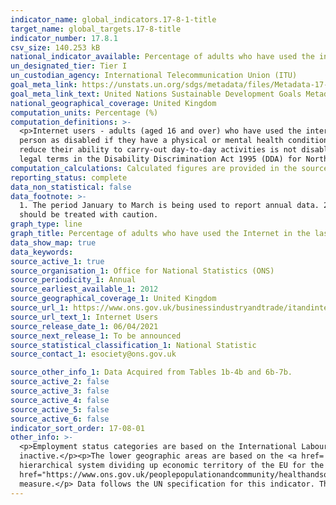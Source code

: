 ```yaml
---
indicator_name: global_indicators.17-8-1-title
target_name: global_targets.17-8-title
indicator_number: 17.8.1
csv_size: 140.253 kB
national_indicator_available: Percentage of adults who have used the internet in the last three months
un_designated_tier: Tier I
un_custodian_agency: International Telecommunication Union (ITU)
goal_meta_link: https://unstats.un.org/sdgs/metadata/files/Metadata-17-08-01.pdf 
goal_meta_link_text: United Nations Sustainable Development Goals Metadata (PDF 469 KB)
national_geographical_coverage: United Kingdom
computation_units: Percentage (%)
computation_definitions: >-
  <p>Internet users - adults (aged 16 and over) who have used the internet within the last 3 months.</p><p>Disability Status - The <a href="https://gss.civilservice.gov.uk/policy-store/measuring-disability-for-the-equality-act-2010/">(GSS) harmonised "core" definition</a> identifies a
  person as disabled if they have a physical or mental health condition or illness that has lasted or is expected to last 12 months or more. It must reduce their ability to carry-out day-to-day activities. It is important to note that a person who has a long-term illness that does not
  reduce their ability to carry-out day-to-day activities is not disabled under the definition. The GSS harmonised questions are asked of the respondent in the survey, meaning that disability status is self-reported. The GSS definition is designed to reflect the definitions that appear in
  legal terms in the Disability Discrimination Act 1995 (DDA) for Northern Ireland and the 2010 Equality Act for Great Britain.</p>
computation_calculations: Calculated figures are provided in the source data.
reporting_status: complete
data_non_statistical: false
data_footnote: >-
  1. The period January to March is being used to report annual data. 2. Percentages sum to less than 100 due to 'don't know' responses. 3. Figures for the lower geographic areas are based on small sample sizes and are therefore subject to a greater degree of sampling variability, so
  should be treated with caution.
graph_type: line
graph_title: Percentage of adults who have used the Internet in the last three months
data_show_map: true
data_keywords:
source_active_1: true
source_organisation_1: Office for National Statistics (ONS)
source_periodicity_1: Annual
source_earliest_available_1: 2012
source_geographical_coverage_1: United Kingdom
source_url_1: https://www.ons.gov.uk/businessindustryandtrade/itandinternetindustry/datasets/internetusers
source_url_text_1: Internet Users
source_release_date_1: 06/04/2021
source_next_release_1: To be announced
source_statistical_classification_1: National Statistic
source_contact_1: esociety@ons.gov.uk 

source_other_info_1: Data Acquired from Tables 1b-4b and 6b-7b.
source_active_2: false
source_active_3: false
source_active_4: false
source_active_5: false
source_active_6: false
indicator_sort_order: 17-08-01
other_info: >-
  <p>Employment status categories are based on the International Labour Organisation (ILO) standard definitions of employment, unemployment and economic activity and inactivity. Inactive refers to looking after family, a disability or other reasons for being economically
  inactive.</p><p>The lower geographic areas are based on the <a href='https://www.ons.gov.uk/methodology/geography/geographicalproducts/namescodesandlookups/namesandcodeslistings/namesandcodesforeurostatgeography'>NUTS Classification - level 3.</a> The NUTS Classification is a
  hierarchical system dividing up economic territory of the EU for the purpose of regional statistics.</p><p>The Washington Group on Disability Statistics are often used to provide a cross-nationally comparable population-based measures of disability. Please see the article <a
  href="https://www.ons.gov.uk/peoplepopulationandcommunity/healthandsocialcare/disability/articles/measuringdisabilitycomparingapproaches/2019-08-06">Measuring disability - comparing approaches</a> for a comparison between the GSS Harmonised measure (used here) and the Washington Group
  measure.</p> Data follows the UN specification for this indicator. This indicator has been identified in collaboration with topic experts.
---
```

